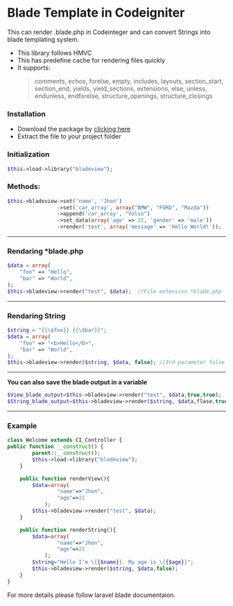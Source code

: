 # Blade Template in Codeigniter

This can render .blade.php in Codeinteger and can convert Strings into blade templating system.

- This library follows HMVC
- This has predefine cache for rendering files quickly
- It supports:
  > comments, echos, forelse, empty, includes, layouts, section_start, section_end, yields, yield_sections, extensions, else, unless, endunless, endforelse, structure_openings, structure_closings

### Installation

- Download the package by [clicking here](https://github.com/aididalam/Codeigniter-Blade-Template/archive/refs/tags/v2.zip "clicking here")
- Extract the file to your project folder

### Initialization

```php
$this->load->library("bladeview");
```

### Methods:

```php
$this->bladeview->set('name', 'Jhon')
				->set('car_array', array("BMW", "FORD", "Mazda"))
				->append('car_array', "Volvo")
				->set_data(array('age' => 22, 'gender' => 'male'))
				->render('test', array('message' => 'Hello World!'));
```

---

### Rendaring \*blade.php

```php
$data = array(
	"foo" => "Hello",
	"bar" => "World",
);
$this->bladeview->render("test", $data);  //File extension *blade.php
```

---

### Rendaring String

```php
$string = "{{\$foo}} {{\$bar}}";
$data = array(
	"foo" => "<b>Hello</b>",
	"bar" => "World",
);
$this->bladeview->render($string, $data, false); //3rd parameter false is important
```

---

**You can also save the blade output in a variable**

```php
$View_blade_output=$this->bladeview->render("test", $data,true,true);
$String_blade_output=$this->bladeview->render($string, $data,flase,true);
```

---

### Example

```php
class Welcome extends CI_Controller {
public function __construct() {
        parent::__construct();
		$this->load->library("bladeview");
	}

	public function renderView(){
		$data=array(
				"name"=>"Jhon",
				"age"=>21
			);
		$this->bladeview->render("test", $data);
	}

	public function renderString(){
		$data=array(
				"name"=>"Jhon",
				"age"=>21
			);
		$string="Hello I'm \{{$name}}. My age is \{{$age}}";
		$this->bladeview->render($string, $data,false);
	}
}
```

For more details please follow laravel blade documentaion.
